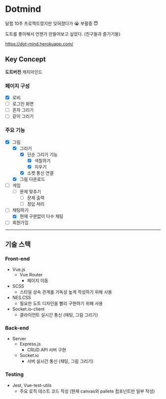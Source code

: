 # Dotmind

달랩 10주 프로젝트였지만 잊혀졌다가 😭 부활중 😇

도트를 좋아해서 언젠가 만들어보고 싶었다. (친구들과 즐기기용)

https://dot-mind.herokuapp.com/

## Key Concept

**도트버전** 캐치마인드

### 페이지 구성

- [x] 로비
- [ ] 로그인 화면
- [ ] 혼자 그리기
- [ ] 같이 그리기

### 주요 기능

- [x] 그림
  - [x] 그리기
    - [x] 단순 그리기 기능
      - [x] 색칠하기
      - [x] 지우기
    - [x] 소켓 통신 연결
  - [x] 그림 다운로드
- [ ] 게임
  - [ ] 문제 맞추기
    - [ ] 문제 출력
    - [ ] 정답 처리
- [ ] 채팅하기
  - [x] 현재 구분없이 다수 채팅
- [ ] 회원가입

---

## 기술 스택

### Front-end

- Vue.js
  - Vue Router
    - 페이지 이동
- SCSS
  - 스타일 상속 관계를 가독성 높게 작성하기 위해 사용
- NES.CSS
  - 필요한 도트 디자인을 빨리 구현하기 위해 사용
- Socket.io-client
  - 클라이언트 실시간 통신 (채팅, 그림 그리기)

### Back-end

- Server
  - Express.js
    - CRUD API 서버 구현
  - Socket.io
    - 서버 실시간 통신 (채팅, 그림 그리기)

### Testing

- Jest, Vue-test-utils
  - 주요 로직 테스트 코드 작성 (현재 canvas와 pallete 컴포넌트만 일부 작성)
